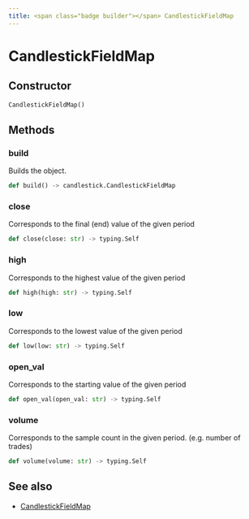 ```yaml
---
title: <span class="badge builder"></span> CandlestickFieldMap
---
```

# <span class="badge builder"></span> CandlestickFieldMap

## Constructor

```python
CandlestickFieldMap()
```
## Methods

### <span class="badge object-method"></span> build

Builds the object.

```python
def build() -> candlestick.CandlestickFieldMap
```

### <span class="badge object-method"></span> close

Corresponds to the final (end) value of the given period

```python
def close(close: str) -> typing.Self
```

### <span class="badge object-method"></span> high

Corresponds to the highest value of the given period

```python
def high(high: str) -> typing.Self
```

### <span class="badge object-method"></span> low

Corresponds to the lowest value of the given period

```python
def low(low: str) -> typing.Self
```

### <span class="badge object-method"></span> open_val

Corresponds to the starting value of the given period

```python
def open_val(open_val: str) -> typing.Self
```

### <span class="badge object-method"></span> volume

Corresponds to the sample count in the given period. (e.g. number of trades)

```python
def volume(volume: str) -> typing.Self
```

## See also

 * <span class="badge object-type-class"></span> [CandlestickFieldMap](./object-CandlestickFieldMap.md)
